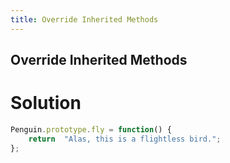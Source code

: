 ```yaml
---
title: Override Inherited Methods
---
```

## Override Inherited Methods

# Solution 
```javascript
Penguin.prototype.fly = function() {
    return  "Alas, this is a flightless bird.";
};
```
